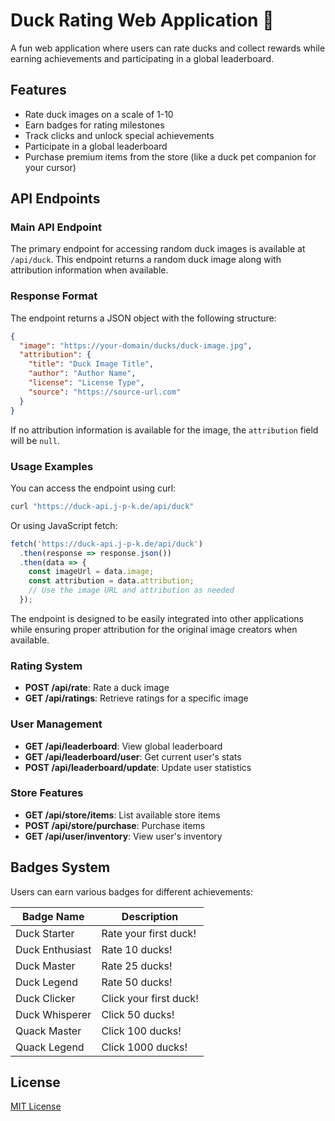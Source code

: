 # Duck Rating Web Application 🦆

A fun web application where users can rate ducks and collect rewards while earning achievements and participating in a global leaderboard.

## Features

* Rate duck images on a scale of 1-10
* Earn badges for rating milestones
* Track clicks and unlock special achievements
* Participate in a global leaderboard
* Purchase premium items from the store (like a duck pet companion for your cursor)

## API Endpoints

### Main API Endpoint

The primary endpoint for accessing random duck images is available at `/api/duck`. This endpoint returns a random duck image along with attribution information when available.

### Response Format

The endpoint returns a JSON object with the following structure:

```json
{
  "image": "https://your-domain/ducks/duck-image.jpg",
  "attribution": {
    "title": "Duck Image Title",
    "author": "Author Name",
    "license": "License Type",
    "source": "https://source-url.com"
  }
}
```

If no attribution information is available for the image, the `attribution` field will be `null`.

### Usage Examples

You can access the endpoint using curl:

```bash
curl "https://duck-api.j-p-k.de/api/duck"
```

Or using JavaScript fetch:

```javascript
fetch('https://duck-api.j-p-k.de/api/duck')
  .then(response => response.json())
  .then(data => {
    const imageUrl = data.image;
    const attribution = data.attribution;
    // Use the image URL and attribution as needed
  });
```

The endpoint is designed to be easily integrated into other applications while ensuring proper attribution for the original image creators when available.

### Rating System
- **POST /api/rate**: Rate a duck image
- **GET /api/ratings**: Retrieve ratings for a specific image

### User Management
- **GET /api/leaderboard**: View global leaderboard
- **GET /api/leaderboard/user**: Get current user's stats
- **POST /api/leaderboard/update**: Update user statistics

### Store Features
- **GET /api/store/items**: List available store items
- **POST /api/store/purchase**: Purchase items
- **GET /api/user/inventory**: View user's inventory

## Badges System

Users can earn various badges for different achievements:

| Badge Name | Description |
|------------|-------------|
| Duck Starter | Rate your first duck! |
| Duck Enthusiast | Rate 10 ducks! |
| Duck Master | Rate 25 ducks! |
| Duck Legend | Rate 50 ducks! |
| Duck Clicker | Click your first duck! |
| Duck Whisperer | Click 50 ducks! |
| Quack Master | Click 100 ducks! |
| Quack Legend | Click 1000 ducks! |

## License

[MIT License](LICENSE)
